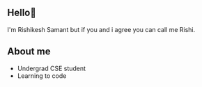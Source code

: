## Hello👋
I'm Rishikesh Samant but if you and i agree you can call me Rishi.

## About me
- Undergrad CSE student
- Learning to code



